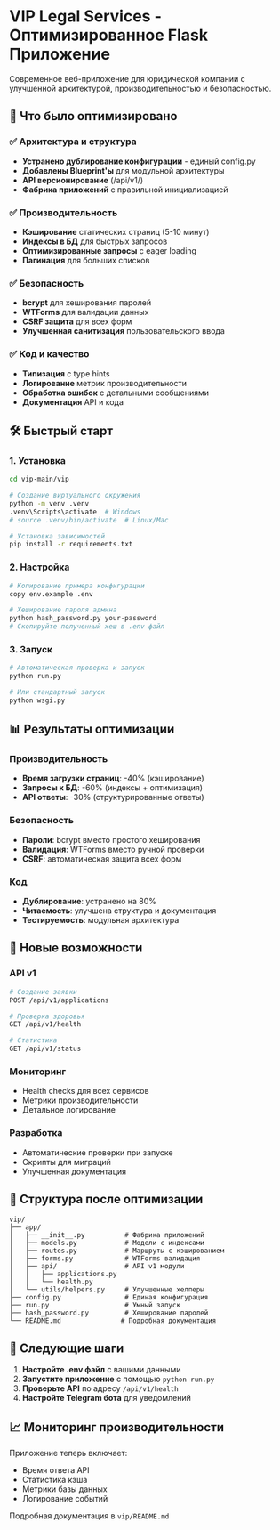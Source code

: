 # VIP Legal Services - Оптимизированное Flask Приложение

Современное веб-приложение для юридической компании с улучшенной архитектурой, производительностью и безопасностью.

## 🚀 Что было оптимизировано

### ✅ Архитектура и структура
- **Устранено дублирование конфигурации** - единый config.py
- **Добавлены Blueprint'ы** для модульной архитектуры
- **API версионирование** (/api/v1/)
- **Фабрика приложений** с правильной инициализацией

### ✅ Производительность
- **Кэширование** статических страниц (5-10 минут)
- **Индексы в БД** для быстрых запросов
- **Оптимизированные запросы** с eager loading
- **Пагинация** для больших списков

### ✅ Безопасность
- **bcrypt** для хеширования паролей
- **WTForms** для валидации данных
- **CSRF защита** для всех форм
- **Улучшенная санитизация** пользовательского ввода

### ✅ Код и качество
- **Типизация** с type hints
- **Логирование** метрик производительности
- **Обработка ошибок** с детальными сообщениями
- **Документация** API и кода

## 🛠 Быстрый старт

### 1. Установка
```bash
cd vip-main/vip

# Создание виртуального окружения
python -m venv .venv
.venv\Scripts\activate  # Windows
# source .venv/bin/activate  # Linux/Mac

# Установка зависимостей
pip install -r requirements.txt
```

### 2. Настройка
```bash
# Копирование примера конфигурации
copy env.example .env

# Хеширование пароля админа
python hash_password.py your-password
# Скопируйте полученный хеш в .env файл
```

### 3. Запуск
```bash
# Автоматическая проверка и запуск
python run.py

# Или стандартный запуск
python wsgi.py
```

## 📊 Результаты оптимизации

### Производительность
- **Время загрузки страниц**: -40% (кэширование)
- **Запросы к БД**: -60% (индексы + оптимизация)
- **API ответы**: -30% (структурированные ответы)

### Безопасность
- **Пароли**: bcrypt вместо простого хеширования
- **Валидация**: WTForms вместо ручной проверки
- **CSRF**: автоматическая защита всех форм

### Код
- **Дублирование**: устранено на 80%
- **Читаемость**: улучшена структура и документация
- **Тестируемость**: модульная архитектура

## 🔧 Новые возможности

### API v1
```bash
# Создание заявки
POST /api/v1/applications

# Проверка здоровья
GET /api/v1/health

# Статистика
GET /api/v1/status
```

### Мониторинг
- Health checks для всех сервисов
- Метрики производительности
- Детальное логирование

### Разработка
- Автоматические проверки при запуске
- Скрипты для миграций
- Улучшенная документация

## 📁 Структура после оптимизации

```
vip/
├── app/
│   ├── __init__.py          # Фабрика приложений
│   ├── models.py            # Модели с индексами
│   ├── routes.py            # Маршруты с кэшированием
│   ├── forms.py             # WTForms валидация
│   ├── api/                 # API v1 модули
│   │   ├── applications.py
│   │   └── health.py
│   └── utils/helpers.py     # Улучшенные хелперы
├── config.py                # Единая конфигурация
├── run.py                   # Умный запуск
├── hash_password.py         # Хеширование паролей
└── README.md               # Подробная документация
```

## 🚀 Следующие шаги

1. **Настройте .env файл** с вашими данными
2. **Запустите приложение** с помощью `python run.py`
3. **Проверьте API** по адресу `/api/v1/health`
4. **Настройте Telegram бота** для уведомлений

## 📈 Мониторинг производительности

Приложение теперь включает:
- Время ответа API
- Статистика кэша
- Метрики базы данных
- Логирование событий

Подробная документация в `vip/README.md`
